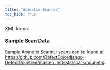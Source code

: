 ```yaml
---
title: "Acunetix Scanner"
toc_hide: true
---
```

XML format

### Sample Scan Data
Sample Acunetix Scanner scans can be found at https://github.com/DefectDojo/django-DefectDojo/tree/master/unittests/scans/acunetix.